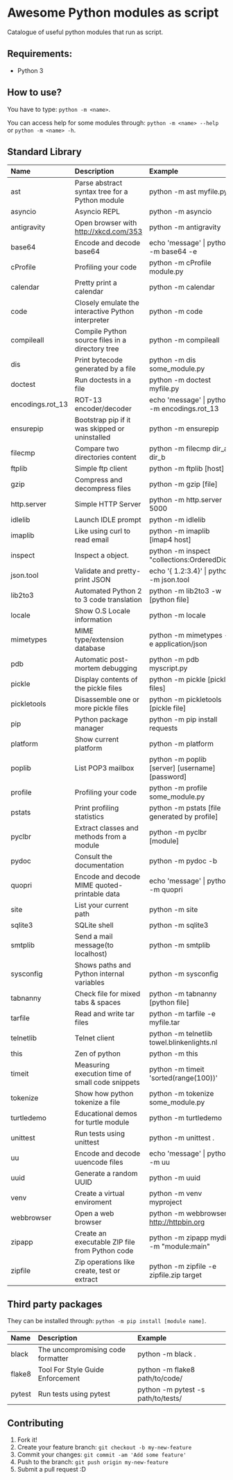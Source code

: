 # Awesome Python modules as script

Catalogue of useful python modules that run as script.

## Requirements:

- Python 3

## How to use?

You have to type: `python -m <name>`.

You can access help for some modules through: `python -m <name> --help` or `python -m <name> -h`.

## Standard Library

| Name             | Description                                        | Example                                         |
| :--------------- | :------------------------------------------------- | :---------------------------------------------- |
| ast              | Parse abstract syntax tree for a Python module     | python -m ast myfile.py                         |
| asyncio          | Asyncio REPL                                       | python -m asyncio                               |
| antigravity      | Open browser with http://xkcd.com/353              | python -m antigravity                           |
| base64           | Encode and decode base64                           | echo 'message' \| python -m base64 -e           |
| cProfile         | Profiling your code                                | python -m cProfile module.py                    |
| calendar         | Pretty print a calendar                            | python -m calendar                              |
| code             | Closely emulate the interactive Python interpreter | python -m code                                  |
| compileall       | Compile Python source files in a directory tree    | python -m compileall                            |
| dis              | Print bytecode generated by a file                 | python -m dis some_module.py                    |
| doctest          | Run doctests in a file                             | python -m doctest myfile.py                     |
| encodings.rot_13 | ROT-13 encoder/decoder                             | echo 'message' \| python -m encodings.rot_13    |
| ensurepip        | Bootstrap pip if it was skipped or uninstalled     | python -m ensurepip                             |
| filecmp          | Compare two directories content                    | python -m filecmp dir_a dir_b                   |
| ftplib           | Simple ftp client                                  | python -m ftplib [host]                         |
| gzip             | Compress and decompress files                      | python -m gzip [file]                           |
| http.server      | Simple HTTP Server                                 | python -m http.server 5000                      |
| idlelib          | Launch IDLE prompt                                 | python -m idlelib                               |
| imaplib          | Like using curl to read email                      | python -m imaplib [imap4 host]                  |
| inspect          | Inspect a object.                                  | python -m inspect "collections:OrderedDict"     |
| json.tool        | Validate and pretty-print JSON                     | echo '{ 1.2:3.4}' \| python -m json.tool        |
| lib2to3          | Automated Python 2 to 3 code translation           | python -m lib2to3 -w [python file]              |
| locale           | Show O.S Locale information                        | python -m locale                                |
| mimetypes        | MIME type/extension database                       | python -m mimetypes -e application/json         |
| pdb              | Automatic post-mortem debugging                    | python -m pdb myscript.py                       |
| pickle           | Display contents of the pickle files               | python -m pickle [pickle files]                 |
| pickletools      | Disassemble one or more pickle files               | python -m pickletools [pickle file]             |
| pip              | Python package manager                             | python -m pip install requests                  |
| platform         | Show current platform                              | python -m platform                              |
| poplib           | List POP3 mailbox                                  | python -m poplib [server] [username] [password] |
| profile          | Profiling your code                                | python -m profile some_module.py                |
| pstats           | Print profiling statistics                         | python -m pstats [file generated by profile]    |
| pyclbr           | Extract classes and methods from a module          | python -m pyclbr [module]                       |
| pydoc            | Consult the documentation                          | python -m pydoc -b                              |
| quopri           | Encode and decode MIME quoted-printable data       | echo 'message' \| python -m quopri              |
| site             | List your current path                             | python -m site                                  |
| sqlite3          | SQLite shell                                       | python -m sqlite3                               |
| smtplib          | Send a mail message(to localhost)                  | python -m smtplib                               |
| sysconfig        | Shows paths and Python internal variables          | python -m sysconfig                             |
| tabnanny         | Check file for mixed tabs & spaces                 | python -m tabnanny [python file]                |
| tarfile          | Read and write tar files                           | python -m tarfile -e myfile.tar                 |
| telnetlib        | Telnet client                                      | python -m telnetlib towel.blinkenlights.nl      |
| this             | Zen of python                                      | python -m this                                  |
| timeit           | Measuring execution time of small code snippets    | python -m timeit 'sorted(range(100))'           |
| tokenize         | Show how python tokenize a file                    | python -m tokenize some_module.py               |
| turtledemo       | Educational demos for turtle module                | python -m turtledemo                            |
| unittest         | Run tests using unittest                           | python -m unittest .                            |
| uu               | Encode and decode uuencode files                   | echo 'message' \| python -m uu                  |
| uuid             | Generate a random UUID                             | python -m uuid                                  |
| venv             | Create a virtual enviroment                        | python -m venv myproject                        |
| webbrowser       | Open a web browser                                 | python -m webbrowser http://httpbin.org         |
| zipapp           | Create an executable ZIP file from Python code     | python -m zipapp mydir -m "module:main"         |
| zipfile          | Zip operations like create, test or extract        | python -m zipfile -e zipfile.zip target         |

## Third party packages

They can be installed through: `python -m pip install [module name]`.

| Name   | Description                       | Example                            |
| :----- | :-------------------------------- | :--------------------------------- |
| black  | The uncompromising code formatter | python -m black .                  |
| flake8 | Tool For Style Guide Enforcement  | python -m flake8 path/to/code/     |
| pytest | Run tests using pytest            | python -m pytest -s path/to/tests/ |

## Contributing

1. Fork it!
2. Create your feature branch: `git checkout -b my-new-feature`
3. Commit your changes: `git commit -am 'Add some feature'`
4. Push to the branch: `git push origin my-new-feature`
5. Submit a pull request :D
